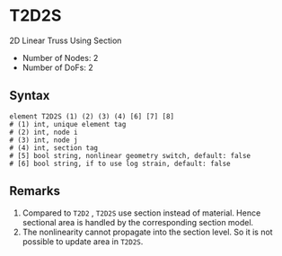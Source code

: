 # T2D2S

2D Linear Truss Using Section

* Number of Nodes: 2
* Number of DoFs: 2

## Syntax

```
element T2D2S (1) (2) (3) (4) [6] [7] [8]
# (1) int, unique element tag
# (2) int, node i
# (3) int, node j
# (4) int, section tag
# [5] bool string, nonlinear geometry switch, default: false
# [6] bool string, if to use log strain, default: false
```

## Remarks

1. Compared to `T2D2` , `T2D2S` use section instead of material. Hence sectional area is handled by the corresponding section model.
2. The nonlinearity cannot propagate into the section level. So it is not possible to update area in `T2D2S`.
